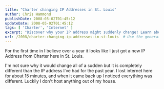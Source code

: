 ```yaml
---
title: "Charter changing IP Addresses in St. Louis"
author: Chris Hammond
publishDate: 2008-05-02T01:45:12
updateDate: 2008-05-02T01:45:12
tags: [ 'Charter', 'Internet' ]
excerpt: "Discover why your IP address might suddenly change! Learn about challenges and solutions with Charter's new IP in St. Louis. #Internet #Charter #StLouis"
url: /2008/charter-changing-ip-addresses-in-st-louis  # Use the generated URL with year
---
```

<p>For the first time in I believe over a year it looks like I just got a new IP Address from Charter here in St. Louis.</p> <p>I'm not sure why it would change all of a sudden but it is completely different than the IP address I've had for the past year. I lost internet here for about 15 minutes, and when it came back up I noticed everything was different. Luckily I don't host anything out of my house.</p>


